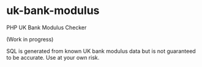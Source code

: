# uk-bank-modulus
PHP UK Bank Modulus Checker

(Work in progress)

SQL is generated from known UK bank modulus data but is not guaranteed to be accurate. Use at your own risk.
